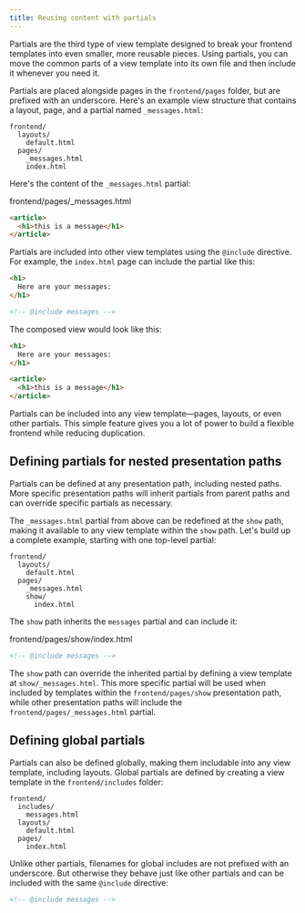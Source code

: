 ```yaml
---
title: Reusing content with partials
---
```


Partials are the third type of view template designed to break your frontend templates into even smaller, more reusable pieces. Using partials, you can move the common parts of a view template into its own file and then include it whenever you need it.

Partials are placed alongside pages in the `frontend/pages` folder, but are prefixed with an underscore. Here's an example view structure that contains a layout, page, and a partial named `_messages.html`:

```
frontend/
  layouts/
    default.html
  pages/
    _messages.html
    index.html
```

Here's the content of the `_messages.html` partial:

<div class="filename">
  frontend/pages/_messages.html
</div>

```html
<article>
  <h1>this is a message</h1>
</article>
```

Partials are included into other view templates using the `@include` directive. For example, the `index.html` page can include the partial like this:

```html
<h1>
  Here are your messages:
</h1>

<!-- @include messages -->
```

The composed view would look like this:

```html
<h1>
  Here are your messages:
</h1>

<article>
  <h1>this is a message</h1>
</article>
```

Partials can be included into any view template—pages, layouts, or even other partials. This simple feature gives you a lot of power to build a flexible frontend while reducing duplication.

## Defining partials for nested presentation paths

Partials can be defined at any presentation path, including nested paths. More specific presentation paths will inherit partials from parent paths and can override specific partials as necessary.

The `_messages.html` partial from above can be redefined at the `show` path, making it available to any view template within the `show` path. Let's build up a complete example, starting with one top-level partial:

```
frontend/
  layouts/
    default.html
  pages/
    _messages.html
    show/
      index.html
```

The `show` path inherits the `messages` partial and can include it:

<div class="filename">
  frontend/pages/show/index.html
</div>

```html
<!-- @include messages -->
```

The `show` path can override the inherited partial by defining a view template at `show/_messages.html`. This more specific partial will be used when included by templates within the `frontend/pages/show` presentation path, while other presentation paths will include the `frontend/pages/_messages.html` partial.


## Defining global partials

Partials can also be defined globally, making them includable into any view template, including layouts. Global partials are defined by creating a view template in the `frontend/includes` folder:

```
frontend/
  includes/
    messages.html
  layouts/
    default.html
  pages/
    index.html
```

Unlike other partials, filenames for global includes are not prefixed with an underscore. But otherwise they behave just like other partials and can be included with the same `@include` directive:

```html
<!-- @include messages -->
```
